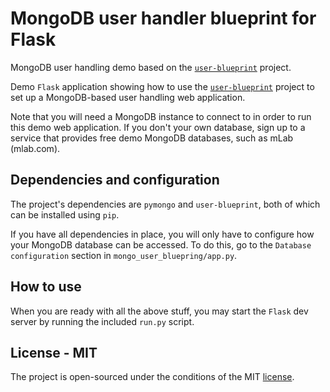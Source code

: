 # MongoDB user handler blueprint for Flask

MongoDB user handling demo based on the [`user-blueprint`](https://github.com/volfpeter/user-blueprint) project.

Demo `Flask` application showing how to use the [`user-blueprint`](https://github.com/volfpeter/user-blueprint) project to set up a MongoDB-based user handling web application.

Note that you will need a MongoDB instance to connect to in order to run this demo web application. If you don't your own database, sign up to a service that provides free demo MongoDB databases, such as mLab (mlab.com).

## Dependencies and configuration

The project's dependencies are `pymongo` and `user-blueprint`, both of which can be installed using `pip`.

If you have all dependencies in place, you will only have to configure how your MongoDB database can be accessed. To do this, go to the `Database configuration` section in `mongo_user_bluepring/app.py`.

## How to use

When you are ready with all the above stuff, you may start the `Flask` dev server by running the included `run.py` script.

## License - MIT

The project is open-sourced under the conditions of the MIT [license](https://choosealicense.com/licenses/mit/).
